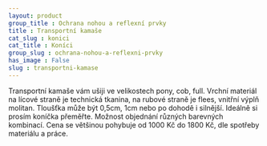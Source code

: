 ```yaml
---
layout: product
group_title : Ochrana nohou a reflexní prvky
title : Transportní kamaše
cat_slug : konici
cat_title : Koníci
group_slug : ochrana-nohou-a-reflexni-prvky
has_image : False
slug : transportni-kamase
---
```


Transportní kamaše vám ušiji ve velikostech pony, cob, full.
Vrchní materiál na lícové straně je technická tkanina, na rubové straně je flees, vnitřní výplň molitan.
Tloušťka může být 0,5cm, 1cm nebo po dohodě i silnější.
Ideálně si prosím koníčka přeměřte.
Možnost objednání různých barevných kombinací.
Cena se většinou pohybuje od 1000&nbsp;Kč do 1800&nbsp;Kč, dle spotřeby materiálu a práce.

